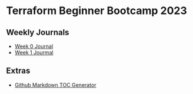 # Terraform Beginner Bootcamp 2023

## Weekly Journals
- [Week 0 Journal](journal/week0.md)
- [Week 1 Jourmal](journal/week1.md)

## Extras
- [Github Markdown TOC Generator](https://derlin.github.io/bitdowntoc/)


